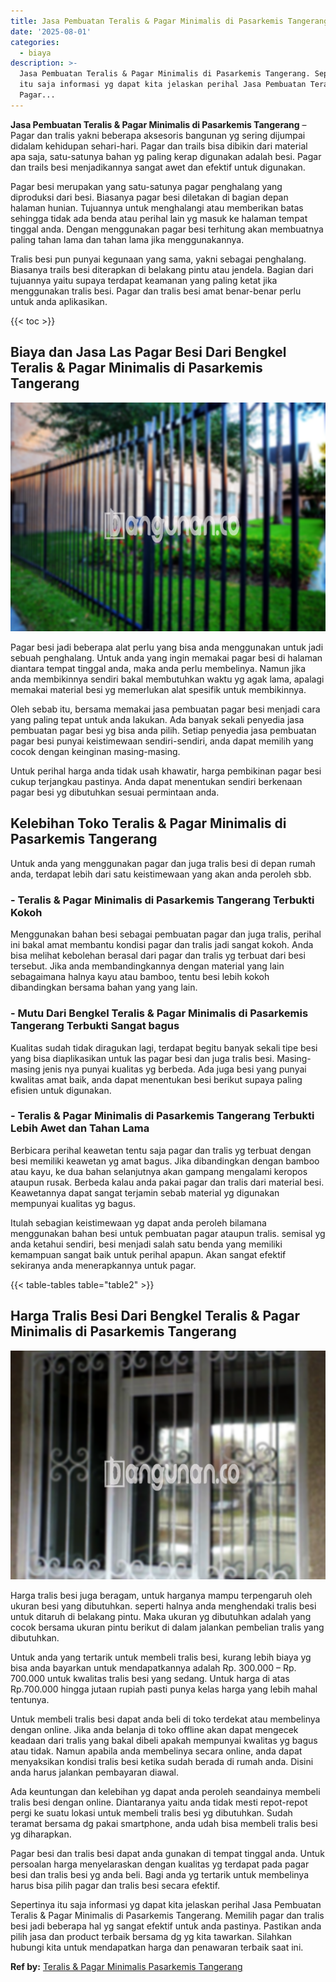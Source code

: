 ```yaml
---
title: Jasa Pembuatan Teralis & Pagar Minimalis di Pasarkemis Tangerang
date: '2025-08-01'
categories:
  - biaya
description: >-
  Jasa Pembuatan Teralis & Pagar Minimalis di Pasarkemis Tangerang. Sepertinya
  itu saja informasi yg dapat kita jelaskan perihal Jasa Pembuatan Teralis &
  Pagar...
---
```


**Jasa Pembuatan Teralis & Pagar Minimalis di Pasarkemis Tangerang** – Pagar dan tralis yakni beberapa aksesoris bangunan yg sering dijumpai didalam kehidupan sehari-hari. Pagar dan trails bisa dibikin dari material apa saja, satu-satunya bahan yg paling kerap digunakan adalah besi. Pagar dan trails besi menjadikannya sangat awet dan efektif untuk digunakan.

Pagar besi merupakan yang satu-satunya pagar penghalang yang diproduksi dari besi. Biasanya pagar besi diletakan di bagian depan halaman hunian. Tujuannya untuk menghalangi atau memberikan batas sehingga tidak ada benda atau perihal lain yg masuk ke halaman tempat tinggal anda. Dengan menggunakan pagar besi terhitung akan membuatnya paling tahan lama dan tahan lama jika menggunakannya.

Tralis besi pun punyai kegunaan yang sama, yakni sebagai penghalang. Biasanya trails besi diterapkan di belakang pintu atau jendela. Bagian dari tujuannya yaitu supaya terdapat keamanan yang paling ketat jika menggunakan tralis besi. Pagar dan tralis besi amat benar-benar perlu untuk anda aplikasikan.

{{< toc >}}

## Biaya dan Jasa Las Pagar Besi Dari Bengkel Teralis & Pagar Minimalis di Pasarkemis Tangerang

![Jasa Pembuatan Teralis & Pagar Minimalis di Pasarkemis Tangerang](/images/pagar-minimalis-murah-48.png)

Pagar besi jadi beberapa alat perlu yang bisa anda menggunakan untuk jadi sebuah penghalang. Untuk anda yang ingin memakai pagar besi di halaman diantara tempat tinggal anda, maka anda perlu membelinya. Namun jika anda membikinnya sendiri bakal membutuhkan waktu yg agak lama, apalagi memakai material besi yg memerlukan alat spesifik untuk membikinnya.

Oleh sebab itu, bersama memakai jasa pembuatan pagar besi menjadi cara yang paling tepat untuk anda lakukan. Ada banyak sekali penyedia jasa pembuatan pagar besi yg bisa anda pilih. Setiap penyedia jasa pembuatan pagar besi punyai keistimewaan sendiri-sendiri, anda dapat memilih yang cocok dengan keinginan masing-masing.

Untuk perihal harga anda tidak usah khawatir, harga pembikinan pagar besi cukup terjangkau pastinya. Anda dapat menentukan sendiri berkenaan pagar besi yg dibutuhkan sesuai permintaan anda.

## Kelebihan Toko Teralis & Pagar Minimalis di Pasarkemis Tangerang

Untuk anda yang menggunakan pagar dan juga tralis besi di depan rumah anda, terdapat lebih dari satu keistimewaan yang akan anda peroleh sbb.

### \- Teralis & Pagar Minimalis di Pasarkemis Tangerang Terbukti Kokoh

Menggunakan bahan besi sebagai pembuatan pagar dan juga tralis, perihal ini bakal amat membantu kondisi pagar dan tralis jadi sangat kokoh. Anda bisa melihat kebolehan berasal dari pagar dan tralis yg terbuat dari besi tersebut. Jika anda membandingkannya dengan material yang lain sebagaimana halnya kayu atau bamboo, tentu besi lebih kokoh dibandingkan bersama bahan yang yang lain.

### \- Mutu Dari Bengkel Teralis & Pagar Minimalis di Pasarkemis Tangerang Terbukti Sangat bagus

Kualitas sudah tidak diragukan lagi, terdapat begitu banyak sekali tipe besi yang bisa diaplikasikan untuk las pagar besi dan juga tralis besi. Masing-masing jenis nya punyai kualitas yg berbeda. Ada juga besi yang punyai kwalitas amat baik, anda dapat menentukan besi berikut supaya paling efisien untuk digunakan.

### \- Teralis & Pagar Minimalis di Pasarkemis Tangerang Terbukti Lebih Awet dan Tahan Lama

Berbicara perihal keawetan tentu saja pagar dan tralis yg terbuat dengan besi memiliki keawetan yg amat bagus. Jika dibandingkan dengan bamboo atau kayu, ke dua bahan selanjutnya akan gampang mengalami keropos ataupun rusak. Berbeda kalau anda pakai pagar dan tralis dari material besi. Keawetannya dapat sangat terjamin sebab material yg digunakan mempunyai kualitas yg bagus.

Itulah sebagian keistimewaan yg dapat anda peroleh bilamana menggunakan bahan besi untuk pembuatan pagar ataupun tralis. semisal yg anda ketahui sendiri, besi menjadi salah satu benda yang memiliki kemampuan sangat baik untuk perihal apapun. Akan sangat efektif sekiranya anda menerapkannya untuk pagar.

{{< table-tables table="table2" >}}

## Harga Tralis Besi Dari Bengkel Teralis & Pagar Minimalis di Pasarkemis Tangerang

![Jasa Pembuatan Teralis & Pagar Minimalis di Pasarkemis Tangerang](/images/teralis-minimalis-murah-06.png)

Harga tralis besi juga beragam, untuk harganya mampu terpengaruh oleh ukuran besi yang dibutuhkan. seperti halnya anda menghendaki tralis besi untuk ditaruh di belakang pintu. Maka ukuran yg dibutuhkan adalah yang cocok bersama ukuran pintu berikut di dalam jalankan pembelian tralis yang dibutuhkan.

Untuk anda yang tertarik untuk membeli tralis besi, kurang lebih biaya yg bisa anda bayarkan untuk mendapatkannya adalah Rp. 300.000 – Rp. 700.000 untuk kwalitas tralis besi yang sedang. Untuk harga di atas Rp.700.000 hingga jutaan rupiah pasti punya kelas harga yang lebih mahal tentunya.

Untuk membeli tralis besi dapat anda beli di toko terdekat atau membelinya dengan online. Jika anda belanja di toko offline akan dapat mengecek keadaan dari tralis yang bakal dibeli apakah mempunyai kwalitas yg bagus atau tidak. Namun apabila anda membelinya secara online, anda dapat menyaksikan kondisi tralis besi ketika sudah berada di rumah anda. Disini anda harus jalankan pembayaran diawal.

Ada keuntungan dan kelebihan yg dapat anda peroleh seandainya membeli tralis besi dengan online. Diantaranya yaitu anda tidak mesti repot-repot pergi ke suatu lokasi untuk membeli tralis besi yg dibutuhkan. Sudah teramat bersama dg pakai smartphone, anda udah bisa membeli tralis besi yg diharapkan.

Pagar besi dan tralis besi dapat anda gunakan di tempat tinggal anda. Untuk persoalan harga menyelaraskan dengan kualitas yg terdapat pada pagar besi dan tralis besi yg anda beli. Bagi anda yg tertarik untuk membelinya harus bisa pilih pagar dan tralis besi secara efektif.

Sepertinya itu saja informasi yg dapat kita jelaskan perihal Jasa Pembuatan Teralis & Pagar Minimalis di Pasarkemis Tangerang. Memilih pagar dan tralis besi jadi beberapa hal yg sangat efektif untuk anda pastinya. Pastikan anda pilih jasa dan product terbaik bersama dg yg kita tawarkan. Silahkan hubungi kita untuk mendapatkan harga dan penawaran terbaik saat ini.

**Ref by:** [Teralis & Pagar Minimalis Pasarkemis Tangerang](https://id.wikipedia.org/wiki/Teralis)
